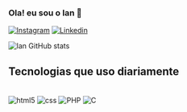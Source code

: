 ### Ola! eu sou o Ian 🤙
[![Instagram](https://img.shields.io/badge/Instagram-E4405F?style=for-the-badge&logo=instagram&logoColor=white)](https://www.instagram.com/iansvr/)
[![Linkedin](https://img.shields.io/badge/LinkedIn-0077B5?style=for-the-badge&logo=linkedin&logoColor=white)](https://www.linkedin.com/in/ian-servio-193376259/)

![Ian GitHub stats](https://github-readme-stats.vercel.app/api?username=IanServio&show_icons=true&theme=radical)

## Tecnologias que uso diariamente 

<div style="display: inline_block"> <br/>
  <img align="center" alt="html5" src="https://img.shields.io/badge/HTML5-E34F26?style=for-the-badge&logo=html5&logoColor=white" />
  <img align="center" alt="css" src="https://img.shields.io/badge/CSS3-1572B6?style=for-the-badge&logo=css3&logoColor=white" />
  <img align="center" alt="PHP" src="https://img.shields.io/badge/PHP-777BB4?style=for-the-badge&logo=php&logoColor=white" />
  <img align="center" alt="C" src="https://img.shields.io/badge/C-00599C?style=for-the-badge&logo=c&logoColor=white" />
</div>
